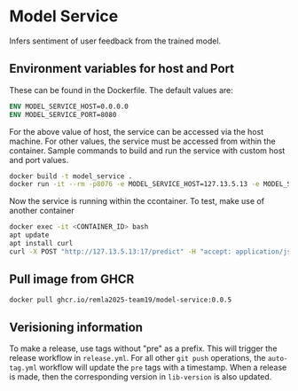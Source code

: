 # Model Service

Infers sentiment of user feedback from the trained model.

## Environment variables for host and Port
These can be found in the Dockerfile. The default values are:

```dockerfile
ENV MODEL_SERVICE_HOST=0.0.0.0
ENV MODEL_SERVICE_PORT=8080
```

For the above value of host, the service can be accessed via the host machine. For other values, the service must be accessed from within the container.
Sample commands to build and run the service with custom host and port values.

```bash
docker build -t model_service .
docker run -it --rm -p8076 -e MODEL_SERVICE_HOST=127.13.5.13 -e MODEL_SERVICE_PORT=17 model_service
```
Now the service is running within the ccontainer. To test, make use of another container
```bash
docker exec -it <CONTAINER_ID> bash
apt update
apt install curl
curl -X POST "http://127.13.5.13:17/predict" -H "accept: application/json" -H "Content-Type: application/json" -d "{ \"review\": \" The food is bad.\"}"
```
## Pull image from GHCR
```bash
docker pull ghcr.io/remla2025-team19/model-service:0.0.5
```

## Verisioning information
To make a release, use tags without "pre" as a prefix. This will trigger the release workflow in ```release.yml```. For all other ```git push``` operations, the ```auto-tag.yml``` workflow will update the ```pre``` tags with a timestamp. When a release is made, then the corresponding version in ```lib-version``` is also updated.